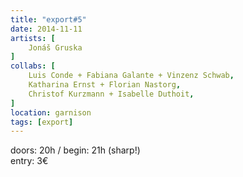 ```yaml
---
title: "export#5"
date: 2014-11-11
artists: [
    Jonáš Gruska
]
collabs: [
    Luis Conde + Fabiana Galante + Vinzenz Schwab,
    Katharina Ernst + Florian Nastorg,
    Christof Kurzmann + Isabelle Duthoit,
]
location: garnison
tags: [export]
---
```

doors: 20h / begin: 21h (sharp!)  
entry: 3€

